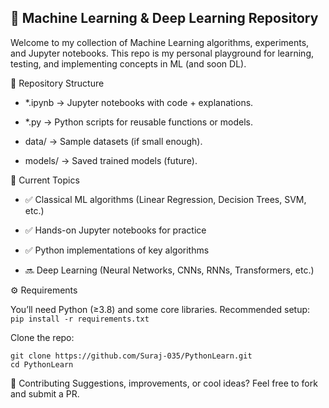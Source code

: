  ## 🚀 Machine Learning & Deep Learning Repository

Welcome to my collection of Machine Learning algorithms, experiments, and Jupyter notebooks.
This repo is my personal playground for learning, testing, and implementing concepts in ML (and soon DL).

📂 Repository Structure

- *.ipynb → Jupyter notebooks with code + explanations.

- *.py → Python scripts for reusable functions or models.

- data/ → Sample datasets (if small enough).

- models/ → Saved trained models (future).

🧠 Current Topics

- ✅ Classical ML algorithms (Linear Regression, Decision Trees, SVM, etc.)

- ✅ Hands-on Jupyter notebooks for practice

- ✅ Python implementations of key algorithms

- 🔜 Deep Learning (Neural Networks, CNNs, RNNs, Transformers, etc.)

⚙️ Requirements

You’ll need Python (≥3.8) and some core libraries. Recommended setup:
`pip install -r requirements.txt`

Clone the repo:
```
git clone https://github.com/Suraj-035/PythonLearn.git
cd PythonLearn
```

🤝 Contributing
Suggestions, improvements, or cool ideas? Feel free to fork and submit a PR.
